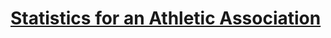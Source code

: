 # [Statistics for an Athletic Association](https://www.codewars.com/kata/statistics-for-an-athletic-association/)
